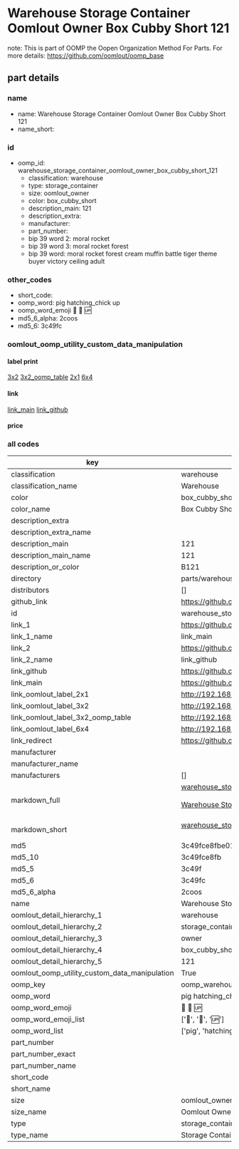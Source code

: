 # Warehouse Storage Container Oomlout Owner Box Cubby Short 121  

note: This is part of OOMP the Oopen Organization Method For Parts. For more details: https://github.com/oomlout/oomp_base

##  part details
  







### name
* name: Warehouse Storage Container Oomlout Owner Box Cubby Short 121
* name_short: 
### id
* oomp_id: warehouse_storage_container_oomlout_owner_box_cubby_short_121
  * classification: warehouse
  * type: storage_container
  * size: oomlout_owner
  * color: box_cubby_short
  * description_main: 121
  * description_extra: 
  * manufacturer: 
  * part_number: 
  * bip 39 word 2: moral rocket
  * bip 39 word 3: moral rocket forest
  * bip 39 word: moral rocket forest cream muffin battle tiger theme buyer victory ceiling adult

### other_codes
* short_code: 
* oomp_word: pig hatching_chick up
* oomp_word_emoji :pig: :hatching_chick: :up:
* md5_6_alpha: 2coos
* md5_6: 3c49fc






### oomlout_oomp_utility_custom_data_manipulation
#### label print
[3x2](http://192.168.1.245:1112/?label=oomp%202coos)
[3x2_oomp_table](http://192.168.1.108:1112/?label=oomp%202coos)
[2x1](http://192.168.1.242:1112/?label=oomp%202coos)
[6x4](http://192.168.1.55:1112/?label=oomp%202coos)    

#### link

[link_main](https://github.com/oomlout/oomlout_oomp_version_1_messy/tree/main/parts/warehouse_storage_container_oomlout_owner_box_cubby_short_121) [link_github](https://github.com/oomlout/oomlout_oomp_version_1_messy/tree/main/parts/warehouse_storage_container_oomlout_owner_box_cubby_short_121)                             

#### price







### all codes 
| key | value |  
| --- | --- |  
| classification | warehouse |  
| classification_name | Warehouse |  
| color | box_cubby_short |  
| color_name | Box Cubby Short |  
| description_extra |  |  
| description_extra_name |  |  
| description_main | 121 |  
| description_main_name | 121 |  
| description_or_color | B121 |  
| directory | parts/warehouse_storage_container_oomlout_owner_box_cubby_short_121 |  
| distributors | [] |  
| github_link | https://github.com/oomlout/oomlout_oomp_part_src/tree/main/parts/warehouse_storage_container_oomlout_owner_box_cubby_short_121 |  
| id | warehouse_storage_container_oomlout_owner_box_cubby_short_121 |  
| link_1 | https://github.com/oomlout/oomlout_oomp_version_1_messy/tree/main/parts/warehouse_storage_container_oomlout_owner_box_cubby_short_121 |  
| link_1_name | link_main |  
| link_2 | https://github.com/oomlout/oomlout_oomp_version_1_messy/tree/main/parts/warehouse_storage_container_oomlout_owner_box_cubby_short_121 |  
| link_2_name | link_github |  
| link_github | https://github.com/oomlout/oomlout_oomp_version_1_messy/tree/main/parts/warehouse_storage_container_oomlout_owner_box_cubby_short_121 |  
| link_main | https://github.com/oomlout/oomlout_oomp_version_1_messy/tree/main/parts/warehouse_storage_container_oomlout_owner_box_cubby_short_121 |  
| link_oomlout_label_2x1 | http://192.168.1.242:1112/?label=oomp%202coos |  
| link_oomlout_label_3x2 | http://192.168.1.245:1112/?label=oomp%202coos |  
| link_oomlout_label_3x2_oomp_table | http://192.168.1.108:1112/?label=oomp%202coos |  
| link_oomlout_label_6x4 | http://192.168.1.55:1112/?label=oomp%202coos |  
| link_redirect | https://github.com/oomlout/oomlout_oomp_version_1_messy/tree/main/parts/warehouse_storage_container_oomlout_owner_box_cubby_short_121 |  
| manufacturer |  |  
| manufacturer_name |  |  
| manufacturers | [] |  
| markdown_full | [warehouse_storage_container_oomlout_owner_box_cubby_short_121](none)<br>[](none)<br>[Warehouse Storage Container Oomlout Owner Box Cubby Short 121](none)<br><br> |  
| markdown_short | [warehouse_storage_container_oomlout_owner_box_cubby_short_121](none)<br><br> |  
| md5 | 3c49fce8fbe01c3c4d48932eb66edc7d |  
| md5_10 | 3c49fce8fb |  
| md5_5 | 3c49f |  
| md5_6 | 3c49fc |  
| md5_6_alpha | 2coos |  
| name | Warehouse Storage Container Oomlout Owner Box Cubby Short 121 |  
| oomlout_detail_hierarchy_1 | warehouse |  
| oomlout_detail_hierarchy_2 | storage_container |  
| oomlout_detail_hierarchy_3 | owner |  
| oomlout_detail_hierarchy_4 | box_cubby_short |  
| oomlout_detail_hierarchy_5 | 121 |  
| oomlout_oomp_utility_custom_data_manipulation | True |  
| oomp_key | oomp_warehouse_storage_container_oomlout_owner_box_cubby_short_121 |  
| oomp_word | pig hatching_chick up |  
| oomp_word_emoji | :pig: :hatching_chick: :up: |  
| oomp_word_emoji_list | [':pig:', ':hatching_chick:', ':up:'] |  
| oomp_word_list | ['pig', 'hatching_chick', 'up'] |  
| part_number |  |  
| part_number_exact |  |  
| part_number_name |  |  
| short_code |  |  
| short_name |  |  
| size | oomlout_owner |  
| size_name | Oomlout Owner |  
| type | storage_container |  
| type_name | Storage Container |  
